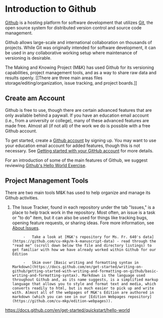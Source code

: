 # Introduction to Github

[Github](https://github.com/) is a hosting platform for software development that utilizes [Git](https://git-scm.com/), the open source system for distributed version control and source code management.

Github allows large-scale and international collaboration on thousands of projects. While Git was originally intended for software development, it can be used in any collaborative working setup where maintenance of versioning is desirable.

The Making and Knowing Project (M&K) has used Github for its versioning capabilities, project management tools, and as a way to share raw data and results openly. \[\[There are three main areas files storage/editing/organization, issue tracking, and project boards.\]\]

## Create am Account

Github is free to use, though there are certain advanced features that are only available behind a paywall. If you have an education email account (i.e., from a university or college), many of these advanced features are made free. Almost all (if not all) of the work we do is possible with a free Github account. 

To get started, create a [Github account](https://github.com/) by signing up. You may want to use your education email account for added features, though this is not necessary. See [Getting started with your GitHub account](https://docs.github.com/en/get-started/onboarding/getting-started-with-your-github-account) for more details.

For an introduction of some of the main features of Github, we suggest reviewing [Github's Hello World Exercise](https://docs.github.com/en/get-started/quickstart/hello-world).

## Project Management Tools

There are two main tools M&K has used to help organize and manage its Github activities.

1. The Issue Tracker, found in each repository under the tab "Issues," is a place to help track work in the repository. Most often, an issue is a task or "to do" item, but it can also be used for things like tracking bugs, opening feature requests, or sharing ideas. Fore more information, see [About Issues](https://docs.github.com/en/issues/tracking-your-work-with-issues/about-issues).



            -   Take a look at [M&K's repository for Ms. Fr. 640's data](https://github.com/cu-mkp/m-k-manuscript-data) - read through the "read me" (scroll down below the file and directory listings) to get familiar with how we have already worked within Github for our Edition

            -   Skim over [Basic writing and formatting syntax in Markdown](https://docs.github.com/en/get-started/writing-on-github/getting-started-with-writing-and-formatting-on-github/basic-writing-and-formatting-syntax). Markdown is the language used throughout Github and, as its name suggests, is a simplified markup language that allows you to style and format text and media, which converts readily to html, but is much easier to pick up and write with. Almost all of the webpages of M&K's Edition are authored in markdown (which you can see in our [Edition Webpages repository](https://github.com/cu-mkp/edition-webpages)).

https://docs.github.com/en/get-started/quickstart/hello-world
